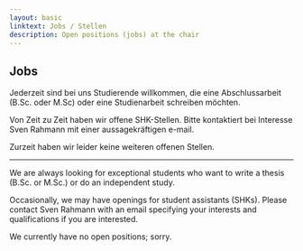 ```yaml
---
layout: basic
linktext: Jobs / Stellen
description: Open positions (jobs) at the chair
---
```



## Jobs

Jederzeit sind bei uns Studierende willkommen, die eine Abschlussarbeit (B.Sc. oder M.Sc) oder eine Studienarbeit schreiben möchten.

Von Zeit zu Zeit haben wir offene SHK-Stellen. Bitte kontaktiert bei Interesse Sven Rahmann mit einer aussagekräftigen e-mail.

Zurzeit haben wir leider keine weiteren offenen Stellen.

---

We are always looking for exceptional students who want to write a thesis (B.Sc. or M.Sc.) or do an independent study.

Occasionally, we may have openings for student assistants (SHKs). Please contact Sven Rahmann with an email specifying your interests and qualifications if you are interested.

We currently have no open positions; sorry.
